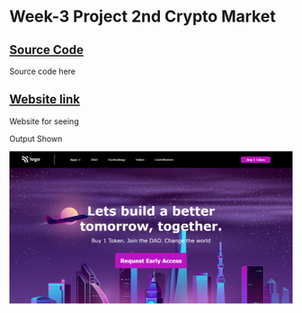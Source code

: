 # Week-3 Project 2nd Crypto Market

## [Source Code](index.html)
Source code here

## [Website link](https://clinquant-cranachan-52848b.netlify.app/)
Website for seeing

Output Shown

![Output](output.png)

